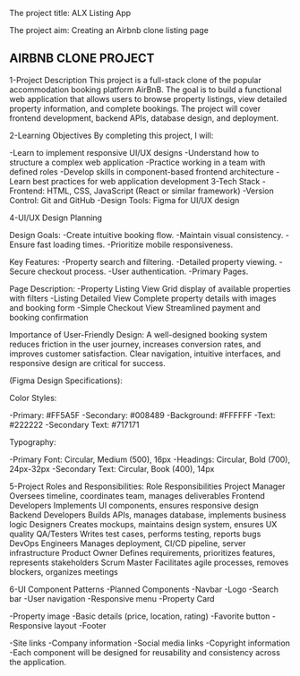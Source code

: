 The project title: ALX Listing App

The project aim: Creating an Airbnb clone listing page

## AIRBNB CLONE PROJECT

1-Project Description This project is a full-stack clone of the popular accommodation booking platform AirBnB. The goal is to build a functional web application that allows users to browse property listings, view detailed property information, and complete bookings. The project will cover frontend development, backend APIs, database design, and deployment.

2-Learning Objectives By completing this project, I will:

-Learn to implement responsive UI/UX designs
-Understand how to structure a complex web application
-Practice working in a team with defined roles
-Develop skills in component-based frontend architecture
-Learn best practices for web application development
3-Tech Stack -Frontend: HTML, CSS, JavaScript (React or similar framework) -Version Control: Git and GitHub -Design Tools: Figma for UI/UX design

4-UI/UX Design Planning

Design Goals: -Create intuitive booking flow. -Maintain visual consistency. -Ensure fast loading times. -Prioritize mobile responsiveness.

Key Features: -Property search and filtering. -Detailed property viewing. -Secure checkout process. -User authentication. -Primary Pages.

Page Description: -Property Listing View Grid display of available properties with filters -Listing Detailed View Complete property details with images and booking form -Simple Checkout View Streamlined payment and booking confirmation

Importance of User-Friendly Design: A well-designed booking system reduces friction in the user journey, increases conversion rates, and improves customer satisfaction. Clear navigation, intuitive interfaces, and responsive design are critical for success.

(Figma Design Specifications):

Color Styles:

-Primary: #FF5A5F -Secondary: #008489 -Background: #FFFFFF -Text: #222222 -Secondary Text: #717171

Typography:

-Primary Font: Circular, Medium (500), 16px -Headings: Circular, Bold (700), 24px-32px -Secondary Text: Circular, Book (400), 14px

5-Project Roles and Responsibilities: Role Responsibilities Project Manager Oversees timeline, coordinates team, manages deliverables Frontend Developers Implements UI components, ensures responsive design Backend Developers Builds APIs, manages database, implements business logic Designers Creates mockups, maintains design system, ensures UX quality QA/Testers Writes test cases, performs testing, reports bugs DevOps Engineers Manages deployment, CI/CD pipeline, server infrastructure Product Owner Defines requirements, prioritizes features, represents stakeholders Scrum Master Facilitates agile processes, removes blockers, organizes meetings

6-UI Component Patterns -Planned Components -Navbar -Logo -Search bar -User navigation -Responsive menu -Property Card

-Property image -Basic details (price, location, rating) -Favorite button -Responsive layout -Footer

-Site links -Company information -Social media links -Copyright information -Each component will be designed for reusability and consistency across the application.